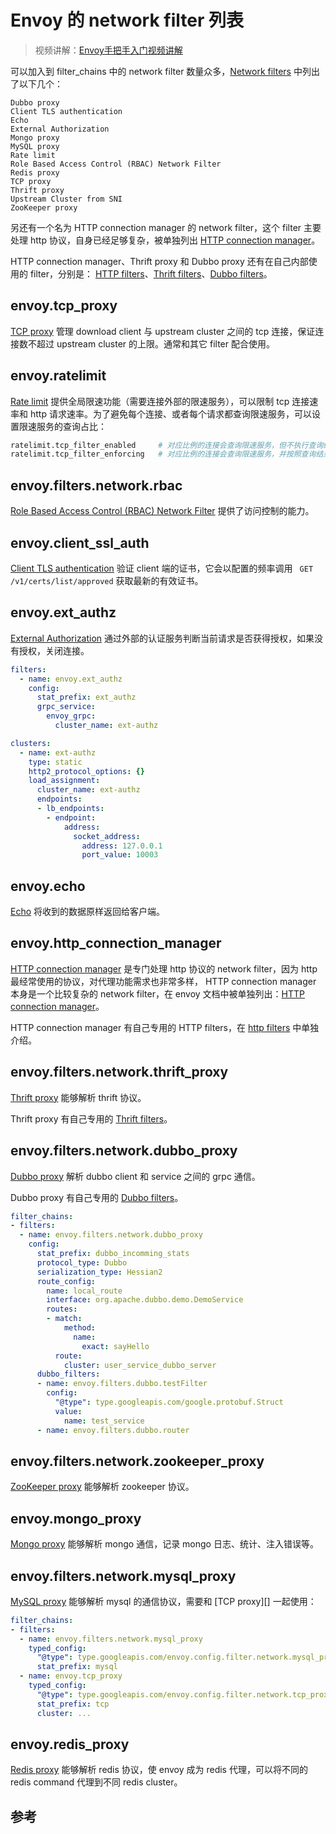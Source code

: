 <!-- toc -->
# Envoy 的 network filter 列表

>视频讲解：[Envoy手把手入门视频讲解](https://study.163.com/course/courseMain.htm?share=2&shareId=400000000376006&courseId=1209487865&_trace_c_p_k2_=18c88dad391f427b9e40e0795d8d939d)

可以加入到 filter_chains 中的 network filter 数量众多，[Network filters][1] 中列出了以下几个：

	Dubbo proxy
	Client TLS authentication
	Echo
	External Authorization
	Mongo proxy
	MySQL proxy
	Rate limit
	Role Based Access Control (RBAC) Network Filter
	Redis proxy
	TCP proxy
	Thrift proxy
	Upstream Cluster from SNI
	ZooKeeper proxy

另还有一个名为 HTTP connection manager 的 network filter，这个 filter 主要处理 http 协议，自身已经足够复杂，被单独列出 [HTTP connection manager][2]。

HTTP connection manager、Thrift proxy 和 Dubbo proxy 还有在自己内部使用的 filter，分别是： [HTTP filters][3]、[Thrift filters][4]、[Dubbo filters][5]。

## envoy.tcp_proxy

[TCP proxy][12] 管理 download client 与 upstream cluster 之间的 tcp 连接，保证连接数不超过 upstream cluster 的上限。通常和其它 filter 配合使用。

## envoy.ratelimit

[Rate limit][13] 提供全局限速功能（需要连接外部的限速服务），可以限制 tcp 连接速率和 http 请求速率。为了避免每个连接、或者每个请求都查询限速服务，可以设置限速服务的查询占比：

```sh
ratelimit.tcp_filter_enabled     # 对应比例的连接会查询限速服务，但不执行查询结果
ratelimit.tcp_filter_enforcing   # 对应比例的连接会查询限速服务，并按照查询结果执行
```

## envoy.filters.network.rbac

[Role Based Access Control (RBAC) Network Filter][14] 提供了访问控制的能力。

## envoy.client_ssl_auth

[Client TLS authentication][7] 验证 client 端的证书，它会以配置的频率调用 ` GET /v1/certs/list/approved` 获取最新的有效证书。

## envoy.ext_authz

[External Authorization][9] 通过外部的认证服务判断当前请求是否获得授权，如果没有授权，关闭连接。

```yaml
filters:
  - name: envoy.ext_authz
    config:
      stat_prefix: ext_authz
      grpc_service:
        envoy_grpc:
          cluster_name: ext-authz

clusters:
  - name: ext-authz
    type: static
    http2_protocol_options: {}
    load_assignment:
      cluster_name: ext-authz
      endpoints:
      - lb_endpoints:
        - endpoint:
            address:
              socket_address:
                address: 127.0.0.1
                port_value: 10003
```

## envoy.echo

[Echo][8] 将收到的数据原样返回给客户端。

## envoy.http_connection_manager

[HTTP connection manager][18] 是专门处理 http 协议的 network filter，因为 http 最经常使用的协议，对代理功能需求也非常多样， HTTP connection manager 本身是一个比较复杂的 network filter，在 envoy 文档中被单独列出：[HTTP connection manager][18]。

HTTP connection manager 有自己专用的 HTTP filters，在 [http filters](./http-filter.md)  中单独介绍。

## envoy.filters.network.thrift_proxy

[Thrift proxy][16] 能够解析 thrift 协议。

Thrift proxy 有自己专用的 [Thrift filters][4]。

## envoy.filters.network.dubbo_proxy

[Dubbo proxy][6] 解析 dubbo client 和 service 之间的 grpc 通信。

Dubbo proxy 有自己专用的 [Dubbo filters][5]。

```yaml
filter_chains:
- filters:
  - name: envoy.filters.network.dubbo_proxy
    config:
      stat_prefix: dubbo_incomming_stats
      protocol_type: Dubbo
      serialization_type: Hessian2
      route_config:
        name: local_route
        interface: org.apache.dubbo.demo.DemoService
        routes:
        - match:
            method:
              name:
                exact: sayHello
          route:
            cluster: user_service_dubbo_server
      dubbo_filters:
      - name: envoy.filters.dubbo.testFilter
        config:
          "@type": type.googleapis.com/google.protobuf.Struct
          value:
            name: test_service
      - name: envoy.filters.dubbo.router
```

## envoy.filters.network.zookeeper_proxy

[ZooKeeper proxy][17]  能够解析 zookeeper 协议。


## envoy.mongo_proxy

[Mongo proxy][10] 能够解析 mongo 通信，记录 mongo 日志、统计、注入错误等。

## envoy.filters.network.mysql_proxy

[MySQL proxy][11] 能够解析 mysql 的通信协议，需要和 [TCP proxy][] 一起使用：

```yaml
filter_chains:
- filters:
  - name: envoy.filters.network.mysql_proxy
    typed_config:
      "@type": type.googleapis.com/envoy.config.filter.network.mysql_proxy.v1alpha1.MySQLProxy
      stat_prefix: mysql
  - name: envoy.tcp_proxy
    typed_config:
      "@type": type.googleapis.com/envoy.config.filter.network.tcp_proxy.v2.TcpProxy
      stat_prefix: tcp
      cluster: ...
```

## envoy.redis_proxy

[Redis proxy][15] 能够解析 redis 协议，使 envoy 成为 redis 代理，可以将不同的 redis command 代理到不同 redis cluster。

## 参考

[1]: https://www.envoyproxy.io/docs/envoy/v1.11.0/configuration/network_filters/network_filters "Network filters"
[2]: https://www.envoyproxy.io/docs/envoy/v1.11.0/configuration/http_conn_man/http_conn_man "HTTP connection manager"
[3]: https://www.envoyproxy.io/docs/envoy/v1.11.0/configuration/http_filters/http_filters "HTTP filters"
[4]: https://www.envoyproxy.io/docs/envoy/v1.11.0/configuration/thrift_filters/thrift_filters "Thrift filters"
[5]: https://www.envoyproxy.io/docs/envoy/v1.11.0/configuration/dubbo_filters/dubbo_filters "Dubbo filters"
[6]: https://www.envoyproxy.io/docs/envoy/v1.11.0/configuration/network_filters/dubbo_proxy_filter "Dubbo proxy"
[7]: https://www.envoyproxy.io/docs/envoy/v1.11.0/configuration/network_filters/client_ssl_auth_filter "Client TLS authentication"
[8]: https://www.envoyproxy.io/docs/envoy/v1.11.0/configuration/network_filters/echo_filter "Echo"
[9]: https://www.envoyproxy.io/docs/envoy/v1.11.0/configuration/network_filters/ext_authz_filter "External Authorization"
[10]: https://www.envoyproxy.io/docs/envoy/v1.11.0/configuration/network_filters/mongo_proxy_filter "Mongo proxy"
[11]: https://www.envoyproxy.io/docs/envoy/v1.11.0/configuration/network_filters/mysql_proxy_filter "MySQL proxy"
[12]: https://www.envoyproxy.io/docs/envoy/v1.11.0/configuration/network_filters/tcp_proxy_filter "TCP proxy"
[13]: https://www.envoyproxy.io/docs/envoy/v1.11.0/configuration/network_filters/rate_limit_filter "Rate limit"
[14]: https://www.envoyproxy.io/docs/envoy/v1.11.0/configuration/network_filters/rbac_filter "Role Based Access Control (RBAC) Network Filter"
[15]: https://www.envoyproxy.io/docs/envoy/v1.11.0/configuration/network_filters/redis_proxy_filter "Redis proxy"
[16]: https://www.envoyproxy.io/docs/envoy/v1.11.0/configuration/network_filters/thrift_proxy_filter "Thrift proxy"
[17]: https://www.envoyproxy.io/docs/envoy/v1.11.0/configuration/network_filters/zookeeper_proxy_filter "ZooKeeper proxy"
[18]: https://www.envoyproxy.io/docs/envoy/v1.11.0/configuration/http_conn_man/http_conn_man "HTTP connection manager"
